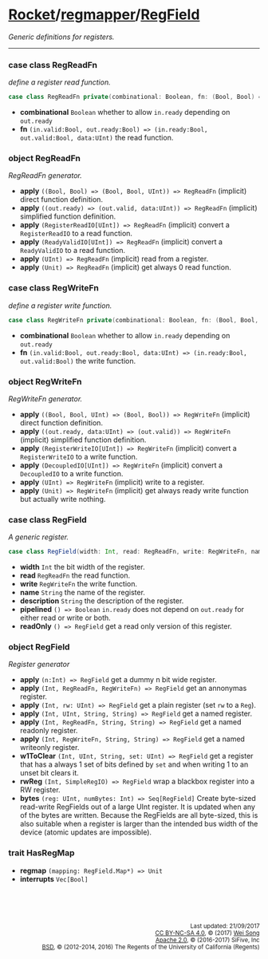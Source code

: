 [Rocket](../Readme.md)/[regmapper](../regmapper.md)/[RegField](https://github.com/freechipsproject/rocket-chip/tree/master/src/main/scala/regmapper/RegField.scala)
========================
*Generic definitions for registers.*

**********************

### case class RegReadFn
*define a register read function.*

~~~scala
case class RegReadFn private(combinational: Boolean, fn: (Bool, Bool) => (Bool, Bool, UInt))
~~~

+ **combinational** `Boolean` whether to allow `in.ready` depending on `out.ready`
+ **fn** `(in.valid:Bool, out.ready:Bool) => (in.ready:Bool, out.valid:Bool, data:UInt)` the read function.

### object RegReadFn
*RegReadFn generator.*

+ **apply** `((Bool, Bool) => (Bool, Bool, UInt)) => RegReadFn` (implicit) direct function definition.
+ **apply** `((out.ready) => (out.valid, data:UInt)) => RegReadFn` (implicit) simplified function definition.
+ **apply** `(RegisterReadIO[UInt]) => RegReadFn` (implicit) convert a `RegisterReadIO` to a read function.
+ **apply** `(ReadyValidIO[UInt]) => RegReadFn` (implicit) convert a `ReadyValidIO` to a read function.
+ **apply** `(UInt) => RegReadFn` (implicit) read from a register.
+ **apply** `(Unit) => RegReadFn` (implicit) get always 0 read function.

### case class RegWriteFn
*define a register write function.*

~~~scala
case class RegWriteFn private(combinational: Boolean, fn: (Bool, Bool, UInt) => (Bool, Bool))
~~~

+ **combinational** `Boolean` whether to allow `in.ready` depending on `out.ready`
+ **fn** `(in.valid:Bool, out.ready:Bool, data:UInt) => (in.ready:Bool, out.valid:Bool)` the write function.

### object RegWriteFn
*RegWriteFn generator.*

+ **apply** `((Bool, Bool, UInt) => (Bool, Bool)) => RegWriteFn` (implicit) direct function definition.
+ **apply** `((out.ready, data:UInt) => (out.valid)) => RegWriteFn` (implicit) simplified function definition.
+ **apply** `(RegisterWriteIO[UInt]) => RegWriteFn` (implicit) convert a `RegisterWriteIO` to a write function.
+ **apply** `(DecoupledIO[UInt]) => RegWriteFn` (implicit) convert a `DecoupledIO` to a write function.
+ **apply** `(UInt) => RegWriteFn` (implicit) write to a register.
+ **apply** `(Unit) => RegWriteFn` (implicit) get always ready write function but actually write nothing.

### case class RegField
*A generic register.*

~~~scala
case class RegField(width: Int, read: RegReadFn, write: RegWriteFn, name: String, description: String)
~~~

+ **width** `Int` the bit width of the register.
+ **read** `RegReadFn` the read function.
+ **write** `RegWriteFn` the write function.
+ **name** `String` the name of the register.
+ **description** `String` the description of the register.
+ **pipelined** `() => Boolean` `in.ready` does not depend on `out.ready` for either read or write or both.
+ **readOnly** `() => RegField` get a read only version of this register.

### object RegField
*Register generator*

+ **apply** `(n:Int) => RegField` get a dummy n bit wide register.
+ **apply** `(Int, RegReadFn, RegWriteFn) => RegField` get an annonymas register.
+ **apply** `(Int, rw: UInt) => RegField` get a plain register (set `rw` to a `Reg`).
+ **apply** `(Int, UInt, String, String) => RegField` get a named register.
+ **apply** `(Int, RegReadFn, String, String) => RegField` get a named readonly register.
+ **apply** `(Int, RegWriteFn, String, String) => RegField` get a named writeonly register.
+ **w1ToClear** `(Int, UInt, String, set: UInt) => RegField` get a register that has a always 1 set of bits defined by `set` and when writing 1 to an unset bit clears it.
+ **rwReg** `(Int, SimpleRegIO) => RegField` wrap a blackbox register into a RW register.
+ **bytes** `(reg: UInt, numBytes: Int) => Seq[RegField]`
  Create byte-sized read-write RegFields out of a large UInt register.
  It is updated when any of the bytes are written. Because the RegFields
  are all byte-sized, this is also suitable when a register is larger
  than the intended bus width of the device (atomic updates are impossible).

### trait HasRegMap

+ **regmap** `(mapping: RegField.Map*) => Unit`
+ **interrupts** `Vec[Bool]`



<br><br><br><p align="right">
<sub>
Last updated: 21/09/2017<br>
[CC BY-NC-SA 4.0](https://creativecommons.org/licenses/by-nc-sa/4.0/), &copy; (2017) [Wei Song](mailto:wsong83@gmail.com)<br>
[Apache 2.0](https://github.com/freechipsproject/rocket-chip/blob/master/LICENSE.SiFive), &copy; (2016-2017) SiFive, Inc<br>
[BSD](https://github.com/freechipsproject/rocket-chip/blob/master/LICENSE.Berkeley), &copy; (2012-2014, 2016) The Regents of the University of California (Regents)
</sub>
</p>

